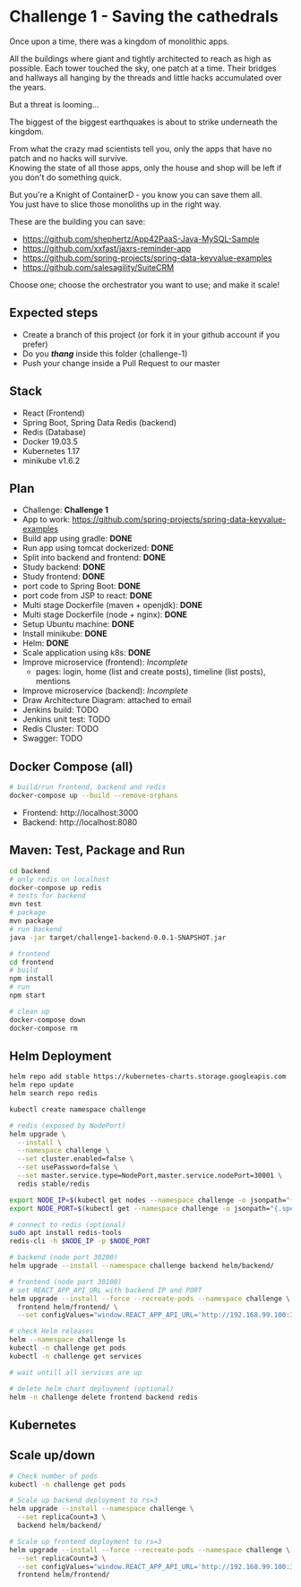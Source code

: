 # Challenge 1 - Saving the cathedrals

Once upon a time, there was a kingdom of monolithic apps. 

All the buildings where giant and tightly architected to reach as high as possible. 
Each tower touched the sky, one patch at a time. Their bridges and hallways all hanging by the threads and little hacks 
accumulated over the years.

But a threat is looming...

The biggest of the biggest earthquakes is about to strike underneath the kingdom. 

From what the crazy mad scientists tell you, only the apps that have no patch and no hacks will survive.  
Knowing the state of all those apps, only the house and shop will be left if you don't do something quick.

But you're a Knight of ContainerD - you know you can save them all.   
You just have to slice those monoliths up in the right way.


These are the building you can save:
- https://github.com/shephertz/App42PaaS-Java-MySQL-Sample
- https://github.com/xxfast/jaxrs-reminder-app
- https://github.com/spring-projects/spring-data-keyvalue-examples
- https://github.com/salesagility/SuiteCRM

Choose one; choose the orchestrator you want to use; and make it scale!

## Expected steps
+ Create a branch of this project (or fork it in your github account if you prefer)
+ Do you **_thang_** inside this folder (challenge-1)
+ Push your change inside a Pull Request to our master

## Stack

* React (Frontend)
* Spring Boot, Spring Data Redis (backend)
* Redis (Database)
* Docker 19.03.5
* Kubernetes 1.17
* minikube v1.6.2

## Plan

* Challenge: **Challenge 1**
* App to work: https://github.com/spring-projects/spring-data-keyvalue-examples
* Build app using gradle: **DONE**
* Run app using tomcat dockerized: **DONE**
* Split into backend and frontend: **DONE**
* Study backend: **DONE**
* Study frontend: **DONE**
* port code to Spring Boot: **DONE**
* port code from JSP to react: **DONE**
* Multi stage Dockerfile (maven + openjdk): **DONE**
* Multi stage Dockerfile (node + nginx): **DONE**
* Setup Ubuntu machine: **DONE**
* Install minikube: **DONE**
* Helm: **DONE**
* Scale application using k8s: **DONE**
* Improve microservice (frontend): *Incomplete*
  * pages: login, home (list and create posts), timeline (list posts), mentions
* Improve microservice (backend): *Incomplete*
* Draw Architecture Diagram: attached to email
* Jenkins build: TODO
* Jenkins unit test: TODO
* Redis Cluster: TODO
* Swagger: TODO


## Docker Compose (all)

```bash
# build/run frontend, backend and redis
docker-compose up --build --remove-orphans
```

* Frontend: http://localhost:3000
* Backend: http://localhost:8080

## Maven: Test, Package and Run

```bash
cd backend
# only redis on localhost
docker-compose up redis
# tests for backend
mvn test
# package
mvn package
# run backend
java -jar target/challenge1-backend-0.0.1-SNAPSHOT.jar

# frontend
cd frontend
# build
npm install
# run
npm start

# clean up
docker-compose down
docker-compose rm
```

## Helm Deployment

```bash
helm repo add stable https://kubernetes-charts.storage.googleapis.com
helm repo update
helm search repo redis

kubectl create namespace challenge

# redis (exposed by NodePort)
helm upgrade \
  --install \
  --namespace challenge \
  --set cluster.enabled=false \
  --set usePassword=false \
  --set master.service.type=NodePort,master.service.nodePort=30001 \
  redis stable/redis

export NODE_IP=$(kubectl get nodes --namespace challenge -o jsonpath="{.items[0].status.addresses[0].address}")
export NODE_PORT=$(kubectl get --namespace challenge -o jsonpath="{.spec.ports[0].nodePort}" services redis-master)

# connect to redis (optional)
sudo apt install redis-tools
redis-cli -h $NODE_IP -p $NODE_PORT

# backend (node port 30200)
helm upgrade --install --namespace challenge backend helm/backend/

# frontend (node port 30100)
# set REACT_APP_API_URL with backend IP and PORT
helm upgrade --install --force --recreate-pods --namespace challenge \
  frontend helm/frontend/ \
  --set configValues="window.REACT_APP_API_URL='http://192.168.99.100:30200'"

# check Helm releases
helm --namespace challenge ls
kubectl -n challenge get pods
kubectl -n challenge get services

# wait untill all services are up

# delete helm chart deployment (optional)
helm -n challenge delete frontend backend redis
```

## Kubernetes

## Scale up/down

```bash
# Check number of pods
kubectl -n challenge get pods

# Scale up backend deployment to rs=3
helm upgrade --install --namespace challenge \
  --set replicaCount=3 \
  backend helm/backend/

# Scale up frontend deployment to rs=3
helm upgrade --install --force --recreate-pods --namespace challenge \
  --set replicaCount=3 \
  --set configValues="window.REACT_APP_API_URL='http://192.168.99.100:30200'" \
  frontend helm/frontend/
```
